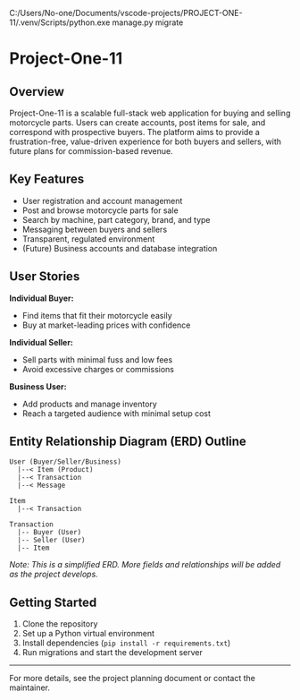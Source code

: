 C:/Users/No-one/Documents/vscode-projects/PROJECT-ONE-11/.venv/Scripts/python.exe manage.py migrate
# Project-One-11

## Overview
Project-One-11 is a scalable full-stack web application for buying and selling motorcycle parts. Users can create accounts, post items for sale, and correspond with prospective buyers. The platform aims to provide a frustration-free, value-driven experience for both buyers and sellers, with future plans for commission-based revenue.

## Key Features
- User registration and account management
- Post and browse motorcycle parts for sale
- Search by machine, part category, brand, and type
- Messaging between buyers and sellers
- Transparent, regulated environment
- (Future) Business accounts and database integration

## User Stories
**Individual Buyer:**
- Find items that fit their motorcycle easily
- Buy at market-leading prices with confidence

**Individual Seller:**
- Sell parts with minimal fuss and low fees
- Avoid excessive charges or commissions

**Business User:**
- Add products and manage inventory
- Reach a targeted audience with minimal setup cost

## Entity Relationship Diagram (ERD) Outline
```
User (Buyer/Seller/Business)
  |--< Item (Product)
  |--< Transaction
  |--< Message

Item
  |--< Transaction

Transaction
  |-- Buyer (User)
  |-- Seller (User)
  |-- Item
```

*Note: This is a simplified ERD. More fields and relationships will be added as the project develops.*

## Getting Started
1. Clone the repository
2. Set up a Python virtual environment
3. Install dependencies (`pip install -r requirements.txt`)
4. Run migrations and start the development server

---
For more details, see the project planning document or contact the maintainer.
